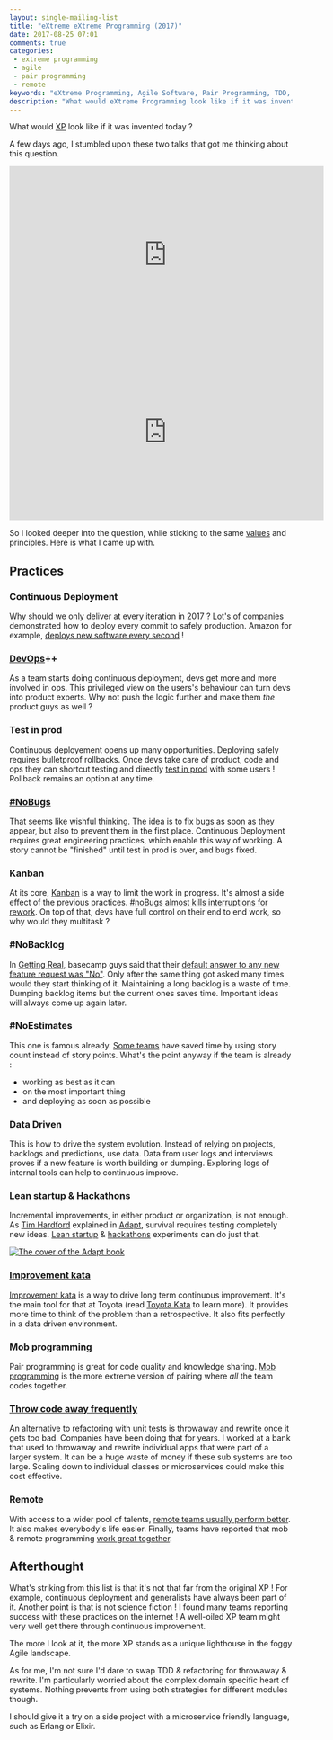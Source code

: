 ```yaml
---
layout: single-mailing-list
title: "eXtreme eXtreme Programming (2017)"
date: 2017-08-25 07:01
comments: true
categories: 
 - extreme programming
 - agile
 - pair programming
 - remote
keywords: "eXtreme Programming, Agile Software, Pair Programming, TDD, Continuous Delivery, Remote Work" 
description: "What would eXtreme Programming look like if it was invented today ?"
---
```

What would [XP](http://www.extremeprogramming.org/) look like if it was invented today ?

A few days ago, I stumbled upon these two talks that got me thinking about this question.

<iframe width="560" height="315" src="https://www.youtube.com/embed/cGuTmOUdFbo" frameborder="0" allowfullscreen></iframe>

<iframe width="560" height="315" src="https://www.youtube.com/embed/h62n09XtS-A" frameborder="0" allowfullscreen></iframe>

So I looked deeper into the question, while sticking to the same [values](http://www.extremeprogramming.org/values.html) and principles. Here is what I came up with.

## Practices

### Continuous Deployment

Why should we only deliver at every iteration in 2017 ? [Lot's of companies](https://blog.newrelic.com/2016/02/04/data-culture-survey-results-faster-deployment/) demonstrated how to deploy every commit to safely production. Amazon for example, [deploys new software every second](http://www.zdnet.com/article/how-amazon-handles-a-new-software-deployment-every-second/) !

### [DevOps](https://en.wikipedia.org/wiki/DevOps)++

As a team starts doing continuous deployment, devs get more and more involved in ops. This privileged view on the users's behaviour can turn devs into product experts. Why not push the logic further and make them _the_ product guys as well ?

### Test in prod

Continuous deployement opens up many opportunities. Deploying safely requires bulletproof rollbacks. Once devs take care of product, code and ops they can shortcut testing and directly [test in prod](https://www.theguardian.com/info/developer-blog/2016/dec/05/testing-in-production-how-we-combined-tests-with-monitoring) with some users ! Rollback remains an option at any time.

### [#NoBugs](http://www.jamesshore.com/Agile-Book/no_bugs.html)

That seems like wishful thinking. The idea is to fix bugs as soon as they appear, but also to prevent them in the first place. Continuous Deployment requires great engineering practices, which enable this way of working. A story cannot be "finished" until test in prod is over, and bugs fixed.

### Kanban

At its core, [Kanban](https://en.wikipedia.org/wiki/Kanban) is a way to limit the work in progress. It's almost a side effect of the previous practices. [#noBugs almost kills interruptions for rework](https://medium.com/quality-functions/the-zero-bug-policy-b0bd987be684). On top of that, devs have full control on their end to end work, so why would they multitask ?

### #NoBacklog

In [Getting Real](https://gettingreal.37signals.com/), basecamp guys said that their [default answer to any new feature request was "No"](https://gettingreal.37signals.com/ch05_Start_With_No.php). Only after the same thing got asked many times would they start thinking of it. Maintaining a long backlog is a waste of time. Dumping backlog items but the current ones saves time. Important ideas will always come up again later.

### #NoEstimates

This one is famous already. [Some teams](https://www.thoughtworks.com/insights/blog/how-estimating-story-counts-worked-us) have saved time by using story count instead of story points. What's the point anyway if the team is already :

*   working as best as it can
*   on the most important thing
*   and deploying as soon as possible

### Data Driven

This is how to drive the system evolution. Instead of relying on projects, backlogs and predictions, use data. Data from user logs and interviews proves if a new feature is worth building or dumping. Exploring logs of internal tools can help to continuous improve.

### Lean startup & Hackathons

Incremental improvements, in either product or organization, is not enough. As [Tim Hardford](http://timharford.com/) explained in [Adapt](https://www.amazon.com/gp/product/1250007550/ref=as_li_tl?ie=UTF8&camp=1789&creative=9325&creativeASIN=1250007550&linkCode=as2&tag=pbourgau-20&linkId=1f1a29f9454328c6606e12b40399eb06), survival requires testing completely new ideas. [Lean startup](https://en.wikipedia.org/wiki/Lean_startup) & [hackathons](https://en.wikipedia.org/wiki/Hackathon) experiments can do just that.

[![The cover of the Adapt book]({{site.url}}{{site.baseurl}}/imgs/2017-08-25-extreme-extreme-programming-2017/adapt.jpg)](https://www.amazon.com/gp/product/1250007550/ref=as_li_tl?ie=UTF8&camp=1789&creative=9325&creativeASIN=1250007550&linkCode=as2&tag=pbourgau-20&linkId=1f1a29f9454328c6606e12b40399eb06)

### [Improvement kata](/how-we-used-the-improvement-kata-to-gain-25-percent-of-productivity-part-1/)

[Improvement kata](https://en.wikipedia.org/wiki/Toyota_Kata#The_Improvement_Kata) is a way to drive long term continuous improvement. It's the main tool for that at Toyota (read [Toyota Kata](https://www.amazon.com/gp/product/0071635238/ref=as_li_tl?ie=UTF8&camp=1789&creative=9325&creativeASIN=0071635238&linkCode=as2&tag=pbourgau-20&linkId=93a84b0867a3e0f3dd915d87cba78b90) to learn more). It provides more time to think of the problem than a retrospective. It also fits perfectly in a data driven environment.

### Mob programming

Pair programming is great for code quality and knowledge sharing. [Mob programming](https://en.wikipedia.org/wiki/Mob_programming#cite_note-8) is the more extreme version of pairing where _all_ the team codes together.

### [Throw code away frequently](/throwing-code-away-frequently/)

An alternative to refactoring with unit tests is throwaway and rewrite once it gets too bad. Companies have been doing that for years. I worked at a bank that used to throwaway and rewrite individual apps that were part of a larger system. It can be a huge waste of money if these sub systems are too large. Scaling down to individual classes or microservices could make this cost effective.

### Remote

With access to a wider pool of talents, [remote teams usually perform better](https://martinfowler.com/articles/remote-or-co-located.html). It also makes everybody's life easier. Finally, teams have reported that mob & remote programming [work great together](https://www.infoq.com/presentations/distributed-teams-remote-collaboration).

## Afterthought

What's striking from this list is that it's not that far from the original XP ! For example, continuous deployment and generalists have always been part of it. Another point is that is not science fiction ! I found many teams reporting success with these practices on the internet ! A well-oiled XP team might very well get there through continuous improvement.

The more I look at it, the more XP stands as a unique lighthouse in the foggy Agile landscape.

As for me, I'm not sure I'd dare to swap TDD & refactoring for throwaway & rewrite. I'm particularly worried about the complex domain specific heart of systems. Nothing prevents from using both strategies for different modules though.

I should give it a try on a side project with a microservice friendly language, such as Erlang or Elixir.
